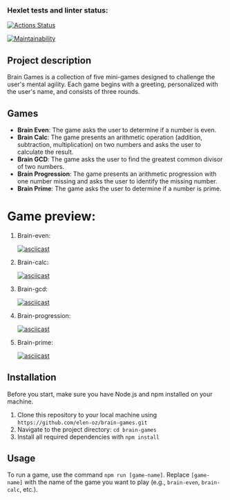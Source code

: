 ### Hexlet tests and linter status:

[![Actions Status](https://github.com/elen-oz/frontend-project-lvl1/workflows/hexlet-check/badge.svg)](https://github.com/elen-oz/frontend-project-lvl1/actions)

[![Maintainability](https://api.codeclimate.com/v1/badges/6922be521c7684d6c6c9/maintainability)](https://codeclimate.com/github/elen-oz/frontend-project-lvl1/maintainability)

## Project description

Brain Games is a collection of five mini-games designed to challenge the user's mental agility. Each game begins with a greeting, personalized with the user's name, and consists of three rounds.

## Games

- **Brain Even**: The game asks the user to determine if a number is even.
- **Brain Calc**: The game presents an arithmetic operation (addition, subtraction, multiplication) on two numbers and asks the user to calculate the result.
- **Brain GCD**: The game asks the user to find the greatest common divisor of two numbers.
- **Brain Progression**: The game presents an arithmetic progression with one number missing and asks the user to identify the missing number.
- **Brain Prime**: The game asks the user to determine if a number is prime.

# Game preview:

1. Brain-even:

   [![asciicast](https://asciinema.org/a/VNFIBdm8W7BodG337UWChzyR9.svg)](https://asciinema.org/a/VNFIBdm8W7BodG337UWChzyR9)

2. Brain-calc:

   [![asciicast](https://asciinema.org/a/LVXgzff0EnCWJbOYvaYasbkie.svg)](https://asciinema.org/a/LVXgzff0EnCWJbOYvaYasbkie)

3. Brain-gcd:

   [![asciicast](https://asciinema.org/a/yydJZZlz9yiwOlNNAcHaLibQq.svg)](https://asciinema.org/a/yydJZZlz9yiwOlNNAcHaLibQq)

4. Brain-progression:

   [![asciicast](https://asciinema.org/a/dis6YezCRGtsdZuqsMA81U76W.svg)](https://asciinema.org/a/dis6YezCRGtsdZuqsMA81U76W)

5. Brain-prime:

   [![asciicast](https://asciinema.org/a/5ljg2Bw3meFKNL9MVR9lfnbup.svg)](https://asciinema.org/a/5ljg2Bw3meFKNL9MVR9lfnbup)

## Installation

Before you start, make sure you have Node.js and npm installed on your machine.

1. Clone this repository to your local machine using `https://github.com/elen-oz/brain-games.git`
2. Navigate to the project directory: `cd brain-games`
3. Install all required dependencies with `npm install`

## Usage

To run a game, use the command `npm run [game-name]`. Replace `[game-name]` with the name of the game you want to play (e.g., `brain-even`, `brain-calc`, etc.).
